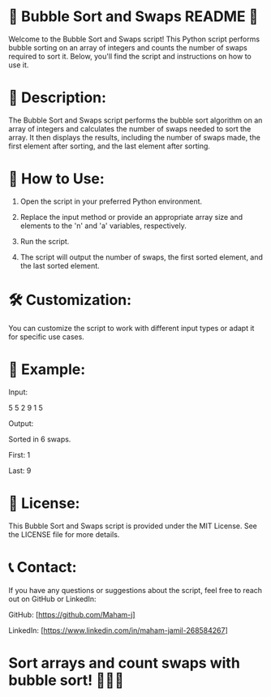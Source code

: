 # 🔄 Bubble Sort and Swaps README 🔄

Welcome to the Bubble Sort and Swaps script! This Python script performs bubble sorting on an array of integers and counts the number of swaps required to sort it. Below, you'll find the script and instructions on how to use it.

# 📜 Description:

The Bubble Sort and Swaps script performs the bubble sort algorithm on an array of integers and calculates the number of swaps needed to sort the array. It then displays the results, including the number of swaps made, the first element after sorting, and the last element after sorting.

# 🚀 How to Use:

1. Open the script in your preferred Python environment.

2. Replace the input method or provide an appropriate array size and elements to the 'n' and 'a' variables, respectively.

3. Run the script.

4. The script will output the number of swaps, the first sorted element, and the last sorted element.

# 🛠️ Customization:

You can customize the script to work with different input types or adapt it for specific use cases.

# 🧩 Example:

Input:

5
5 2 9 1 5


Output:

Sorted in 6 swaps.

First: 1

Last: 9

# 📄 License:

This Bubble Sort and Swaps script is provided under the MIT License. See the LICENSE file for more details.

# 📞 Contact:


If you have any questions or suggestions about the script, feel free to reach out on GitHub or LinkedIn:

GitHub: [https://github.com/Maham-j]

LinkedIn: [https://www.linkedin.com/in/maham-jamil-268584267]

# Sort arrays and count swaps with bubble sort! 🔄🔢🔀
